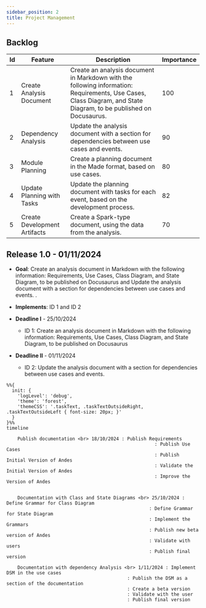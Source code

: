 ```yaml
---
sidebar_position: 2
title: Project Management
---
```

## Backlog

| Id | Feature | Description | Importance |
| -- | ------- | ----------- | ----------- |
| 1  | Create Analysis Document | Create an analysis document in Markdown with the following information: Requirements, Use Cases, Class Diagram, and State Diagram, to be published on Docusaurus. | 100 |
| 2  | Dependency Analysis | Update the analysis document with a section for dependencies between use cases and events. | 90 |
| 3  | Module Planning | Create a planning document in the Made format, based on use cases. | 80 |
| 4  | Update Planning with Tasks | Update the planning document with tasks for each event, based on the development process. | 82 |
| 5  | Create Development Artifacts | Create a Spark-type document, using the data from the analysis. | 70 |


## Release 1.0 - 01/11/2024

* **Goal**: Create an analysis document in Markdown with the following information: Requirements, Use Cases, Class Diagram, and State Diagram, to be published on Docusaurus and Update the analysis document with a section for dependencies between use cases and events. . 

* **Implements**: ID 1 and ID 2

* **Deadline I**  - 25/10/2024 
    * ID 1: Create an analysis document in Markdown with the following information: Requirements, Use Cases, Class Diagram, and State Diagram, to be published on Docusaurus  
* **Deadline II** - 01/11/2024 
    * ID 2: Update the analysis document with a section for dependencies between use cases and events.

```mermaid
%%{
  init: {
    'logLevel': 'debug',
    'theme': 'forest',
    'themeCSS': '.taskText, .taskTextOutsideRight, .taskTextOutsideLeft { font-size: 20px; }'
  }
}%%
timeline
   
    Publish documentation <br> 18/10/2024 : Publish Requirements 
                                                      : Publish Use Cases
                                                      : Publish Initial Version of Andes
                                                      : Validate the Initial Version of Andes
                                                      : Improve the Version of Andes


    Documentation with Class and State Diagrams <br> 25/10/2024 : Define Grammar for Class Diagram
                                                    : Define Grammar for State Diagram
                                                    : Implement the Grammars 
                                                    : Publish new beta version of Andes
                                                    : Validate with users
                                                    : Publish final version

    Documentation with dependency Analysis <br> 1/11/2024 : Implement DSM in the use cases
                                            : Publish the DSM as a section of the documentation
                                            : Create a beta version 
                                            : Validate with the user
                                            : Publish final version


```